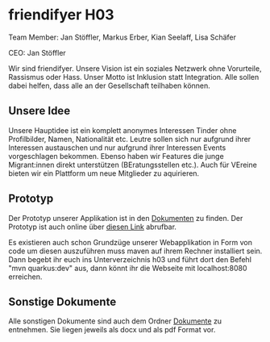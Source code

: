 # friendifyer H03

Team Member: Jan Stöffler, Markus Erber, Kian Seelaff, Lisa Schäfer

CEO: Jan Stöffler

Wir sind friendifyer. Unsere Vision ist ein soziales Netzwerk ohne Vorurteile, Rassismus oder Hass. Unser Motto ist Inklusion statt Integration. Alle sollen dabei helfen, dass alle an der Gesellschaft teilhaben können.

## Unsere Idee

Unsere Hauptidee ist ein komplett anonymes Interessen Tinder ohne Profilbilder, Namen, Nationalität etc. Leutre sollen sich nur aufgrund ihrer Interessen austauschen und nur aufgrund ihrer Interessen Events vorgeschlagen bekommen. Ebenso haben wir Features die junge Migrant:innen direkt unterstützen (BEratungsstellen etc.). Auch für VEreine bieten wir ein Plattform um neue Mitglieder zu aquirieren.

## Prototyp

Der Prototyp unserer Applikation ist in den [Dokumenten](../Dokumente/friendifyer.xd) zu finden.
Der Prototyp ist auch online über [diesen Link](https://xd.adobe.com/view/992dc617-d3ac-458f-845a-c5e8d4149ac4-cc7e/?fullscreen&hints=off) abrufbar.

Es existieren auch schon Grundzüge unserer Webapplikation in Form von code um diesen auszuführen muss maven auf ihrem Rechner installiert sein. Dann begebt ihr euch ins Unterverzeichnis h03 und führt dort den Befehl "mvn quarkus:dev" aus, dann könnt ihr die Webseite mit localhost:8080 erreichen.

## Sonstige Dokumente

Alle sonstigen Dokumente sind auch dem Ordner [Dokumente](../Dokumente) zu entnehmen. Sie liegen jeweils als docx und als pdf Format vor.